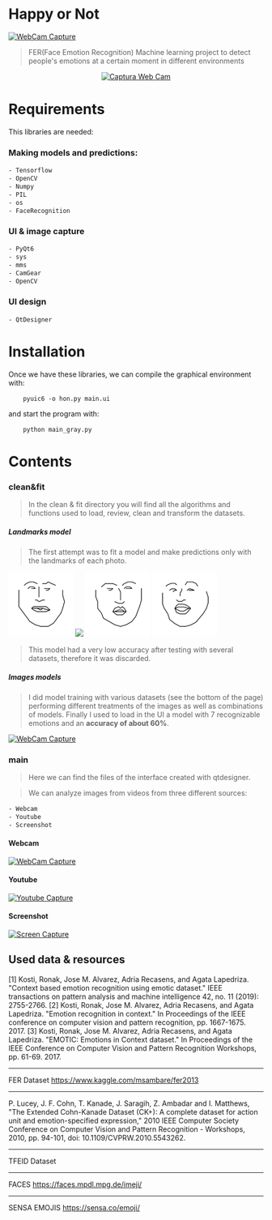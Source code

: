 # Happy or Not

[![WebCam Capture](https://i0.wp.com/sonria.com/wp-content/uploads/2016/07/eeaa2.jpg?resize=700%2C224&ssl=1)](https://i0.wp.com/sonria.com/wp-content/uploads/2016/07/eeaa2.jpg?resize=700%2C224&ssl=1)

> FER(Face Emotion Recognition) Machine learning project to detect people's emotions at a certain moment in different environments

<a href='https://youtu.be/jKjpwnIFuek'><p align='center'><img src="https://img.youtube.com/vi/jKjpwnIFuek/0.jpg" alt= "Captura Web Cam"></p></a>

# Requirements
This libraries are needed:
### Making models and predictions:
    - Tensorflow
    - OpenCV
    - Numpy
    - PIL
    - os
    - FaceRecognition
### UI & image capture
    - PyQt6
    - sys
    - mms
    - CamGear
    - OpenCV

### UI design
    - QtDesigner

# Installation   
Once we have these libraries, we can compile the graphical environment with:

        pyuic6 -o hon.py main.ui

and start the program with:

        python main_gray.py

# Contents   
### clean&fit
> In the clean & fit directory you will find all the algorithms and functions used to load, review, clean and transform the datasets.

##### Landmarks model
> The first attempt was to fit a model and make predictions only with the landmarks of each photo.

<img src="imgs/lmhap.png"
     width= "128px" /> 
<img src="imgs/lmamger.png"
     width= "128px" /> 
<img src="imgs/lmdis.png"
     width= "128px" />
<img src="imgs/lmfear.png"
     width= "128px" />    
    
> This model had a very low accuracy after testing with several datasets, therefore it was discarded.

##### Images models
> I did model training with various datasets (see the bottom of the page) performing different treatments of the images as well as combinations of models.
Finally I used to load in the UI a model with 7 recognizable emotions and an **accuracy of about 60%**.

[![WebCam Capture](https://img.youtube.com/vi/DKEnSHfwXgk/0.jpg)](https://youtu.be/DKEnSHfwXgk)

### main
> Here we can find the files of the interface created with qtdesigner.

> We can analyze images from videos from three different sources:

    - Webcam
    - Youtube
    - Screenshot

#### Webcam
[![WebCam Capture](https://img.youtube.com/vi/jKjpwnIFuek/0.jpg)](https://youtu.be/jKjpwnIFuek)

#### Youtube

[![Youtube Capture](https://img.youtube.com/vi/WwIlMd8oUkU/0.jpg)](https://youtu.be/WwIlMd8oUkU)
#### Screenshot

[![Screen Capture](https://img.youtube.com/vi/CkPy4aHnup8/0.jpg)](https://youtu.be/CkPy4aHnup8)


## Used data & resources

[1] Kosti, Ronak, Jose M. Alvarez, Adria Recasens, and Agata Lapedriza. "Context based emotion recognition using emotic dataset." IEEE transactions on pattern analysis and machine intelligence 42, no. 11 (2019): 2755-2766.
[2] Kosti, Ronak, Jose M. Alvarez, Adria Recasens, and Agata Lapedriza. "Emotion recognition in context." In Proceedings of the IEEE conference on computer vision and pattern recognition, pp. 1667-1675. 2017.
[3] Kosti, Ronak, Jose M. Alvarez, Adria Recasens, and Agata Lapedriza. "EMOTIC: Emotions in Context dataset." In Proceedings of the IEEE Conference on Computer Vision and Pattern Recognition Workshops, pp. 61-69. 2017.

----------------------------------------

FER Dataset
https://www.kaggle.com/msambare/fer2013

---------------------------------------

P. Lucey, J. F. Cohn, T. Kanade, J. Saragih, Z. Ambadar and I. Matthews, "The Extended Cohn-Kanade Dataset (CK+): A complete dataset for action unit and emotion-specified expression," 2010 IEEE Computer Society Conference on Computer Vision and Pattern Recognition - Workshops, 2010, pp. 94-101, doi: 10.1109/CVPRW.2010.5543262.

---------------------------------

TFEID Dataset

-----------------------------

FACES https://faces.mpdl.mpg.de/imeji/

----------------------------

SENSA EMOJIS https://sensa.co/emoji/